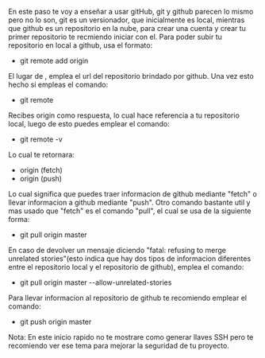 En este paso te voy a enseñar a usar gitHub, git y github parecen lo mismo pero no lo son, git es un versionador, que inicialmente es local, mientras que github es un repositorio en la nube, para crear una cuenta y crear tu primer repositorio te recmiendo iniciar con el. Para poder subir tu repositorio en local a github, usa el formato:

- git remote add origin <url>

El lugar de <url>, emplea el url del repositorio brindado por github. Una vez esto hecho si empleas el comando:

- git remote

Recibes origin como respuesta, lo cual hace referencia a tu repositorio local, luego de esto puedes emplear el comando:

- git remote -v

Lo cual te retornara:

- origin <url> (fetch)
- origin <url> (push)

Lo cual significa que puedes traer informacion de github mediante "fetch" o llevar informacion a github mediante "push". Otro comando bastante util y mas usado que "fetch" es el comando "pull", el cual se usa de la siguiente forma:

- git pull origin master

En caso de devolver un mensaje diciendo "fatal: refusing to merge unrelated stories"(esto indica que hay dos tipos de informacion diferentes entre el repositorio local y el repositorio de github), emplea el comando:

- git pull origin master --allow-unrelated-stories

Para llevar informacion al repositorio de github te recomiendo emplear el comando:

- git push origin master

Nota: En este inicio rapido no te mostrare como generar llaves SSH pero te recomiendo ver ese tema para mejorar la seguridad de tu proyecto.

